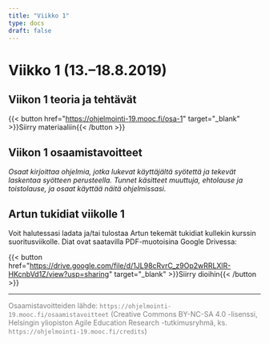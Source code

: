 ```yaml
---
title: "Viikko 1"
type: docs
draft: false
---
```


# Viikko 1 (13.–18.8.2019)

## Viikon 1 teoria ja tehtävät

{{< button href="https://ohjelmointi-19.mooc.fi/osa-1" target="_blank" >}}Siirry materiaaliin{{< /button >}}

## Viikon 1 osaamistavoitteet

*Osaat kirjoittaa ohjelmia, jotka lukevat käyttäjältä syötettä ja tekevät laskentaa syötteen perusteella. Tunnet käsitteet muuttuja, ehtolause ja toistolause, ja osaat käyttää näitä ohjelmissasi.*


## Artun tukidiat viikolle 1

Voit halutessasi ladata ja/tai tulostaa Artun tekemät tukidiat kullekin kurssin suoritusviikolle. Diat ovat saatavilla PDF-muotoisina Google Drivessa:

{{< button href="https://drive.google.com/file/d/1JL98cRvrC_z9Op2wRRLXlR-HKcnbVd1Z/view?usp=sharing" target="_blank" >}}Siirry dioihin{{< /button >}}


---

<span style="color:grey">Osaamistavoitteiden lähde: ``https://ohjelmointi-19.mooc.fi/osaamistavoitteet`` (Creative Commons BY-NC-SA 4.0 -lisenssi, Helsingin yliopiston Agile Education Research -tutkimusryhmä, ks. ``https://ohjelmointi-19.mooc.fi/credits``)</span>


